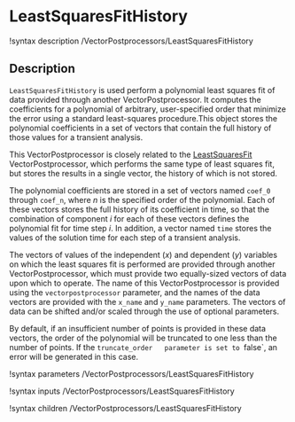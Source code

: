 # LeastSquaresFitHistory

!syntax description /VectorPostprocessors/LeastSquaresFitHistory

## Description

`LeastSquaresFitHistory` is used perform a polynomial least squares fit of data provided through another VectorPostprocessor. It computes the coefficients for a polynomial of arbitrary, user-specified order that minimize the error using a standard least-squares procedure.This object stores the polynomial coefficients in a set of vectors that contain the full history of those values for a transient analysis.

This VectorPostprocessor is closely related to the [LeastSquaresFit](/LeastSquaresFit.md) VectorPostprocessor, which performs the same type of least squares fit, but stores the results in a single vector, the history of which is not stored.

The polynomial coefficients are stored in a set of vectors named `coef_0` through `coef_n`, where $n$ is the specified order of the polynomial. Each of these vectors stores the full history of its coefficient in time, so that the combination of component $i$ for each of these vectors defines the polynomial fit for time step $i$. In addition, a vector named `time` stores the values of the solution time for each step of a transient analysis.

The vectors of values of the independent ($x$) and dependent ($y$) variables on which the least squares fit is performed are provided through another VectorPostprocessor, which must provide two equally-sized vectors of data upon which to operate.  The name of this VectorPostprocessor is provided using the `vectorpostprocessor` parameter, and the names of the data vectors are provided with the `x_name` and `y_name` parameters. The vectors of data can be shifted and/or scaled through the use of optional parameters.

By default, if an insufficient number of points is provided in these data vectors, the order of the polynomial will be truncated to one less than the number of points. If the `truncate_order   parameter is set to `false`, an error will be generated in this case.

!syntax parameters /VectorPostprocessors/LeastSquaresFitHistory

!syntax inputs /VectorPostprocessors/LeastSquaresFitHistory

!syntax children /VectorPostprocessors/LeastSquaresFitHistory
